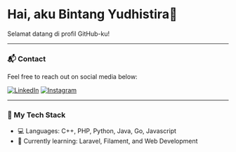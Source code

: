 # Hai, aku Bintang Yudhistira👋
Selamat datang di profil GitHub-ku!

---

### 📬 Contact
Feel free to reach out on social media below:

[![LinkedIn](https://img.shields.io/badge/-LinkedIn-blue?logo=linkedin&logoColor=white)](linkedin.com/in/bintang-yudhistira-278448289)
[![Instagram](https://img.shields.io/badge/-Instagram-pink?logo=instagram&logoColor=white)](https://instagram.com/yudhis_gaiden)

---

### 🧰 My Tech Stack
- 💻 Languages:  C++, PHP, Python, Java, Go, Javascript
- 🧠 Currently learning: Laravel, Filament, and Web Development

